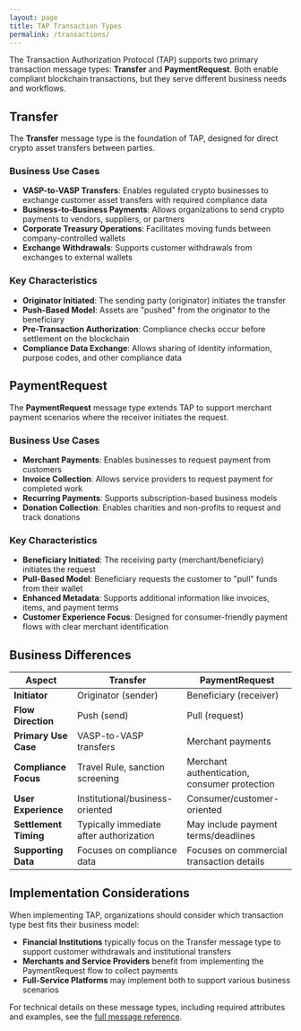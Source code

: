 ```yaml
---
layout: page
title: TAP Transaction Types
permalink: /transactions/
---
```


The Transaction Authorization Protocol (TAP) supports two primary transaction message types: **Transfer** and **PaymentRequest**. Both enable compliant blockchain transactions, but they serve different business needs and workflows.

## Transfer

The **Transfer** message type is the foundation of TAP, designed for direct crypto asset transfers between parties.

### Business Use Cases

- **VASP-to-VASP Transfers**: Enables regulated crypto businesses to exchange customer asset transfers with required compliance data
- **Business-to-Business Payments**: Allows organizations to send crypto payments to vendors, suppliers, or partners
- **Corporate Treasury Operations**: Facilitates moving funds between company-controlled wallets
- **Exchange Withdrawals**: Supports customer withdrawals from exchanges to external wallets

### Key Characteristics

- **Originator Initiated**: The sending party (originator) initiates the transfer
- **Push-Based Model**: Assets are "pushed" from the originator to the beneficiary
- **Pre-Transaction Authorization**: Compliance checks occur before settlement on the blockchain
- **Compliance Data Exchange**: Allows sharing of identity information, purpose codes, and other compliance data

## PaymentRequest

The **PaymentRequest** message type extends TAP to support merchant payment scenarios where the receiver initiates the request.

### Business Use Cases

- **Merchant Payments**: Enables businesses to request payment from customers
- **Invoice Collection**: Allows service providers to request payment for completed work
- **Recurring Payments**: Supports subscription-based business models
- **Donation Collection**: Enables charities and non-profits to request and track donations

### Key Characteristics

- **Beneficiary Initiated**: The receiving party (merchant/beneficiary) initiates the request
- **Pull-Based Model**: Beneficiary requests the customer to "pull" funds from their wallet
- **Enhanced Metadata**: Supports additional information like invoices, items, and payment terms
- **Customer Experience Focus**: Designed for consumer-friendly payment flows with clear merchant identification

## Business Differences

| Aspect | Transfer | PaymentRequest |
|--------|----------|---------------|
| **Initiator** | Originator (sender) | Beneficiary (receiver) |
| **Flow Direction** | Push (send) | Pull (request) |
| **Primary Use Case** | VASP-to-VASP transfers | Merchant payments |
| **Compliance Focus** | Travel Rule, sanction screening | Merchant authentication, consumer protection |
| **User Experience** | Institutional/business-oriented | Consumer/customer-oriented |
| **Settlement Timing** | Typically immediate after authorization | May include payment terms/deadlines |
| **Supporting Data** | Focuses on compliance data | Focuses on commercial transaction details |

## Implementation Considerations

When implementing TAP, organizations should consider which transaction type best fits their business model:

- **Financial Institutions** typically focus on the Transfer message type to support customer withdrawals and institutional transfers
- **Merchants and Service Providers** benefit from implementing the PaymentRequest flow to collect payments
- **Full-Service Platforms** may implement both to support various business scenarios

For technical details on these message types, including required attributes and examples, see the [full message reference](/messages/#transaction-message).
